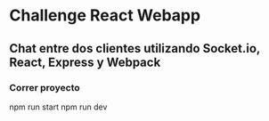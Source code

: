 # Challenge React Webapp

## Chat entre dos clientes utilizando Socket.io, React, Express y Webpack

### Correr proyecto

npm run start
npm run dev

